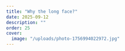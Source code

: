 ```yaml
---
title: "Why the long face?"
date: 2025-09-12
description: ""
order: 25
cover:
  image: "/uploads/photo-1756994022972.jpg"
---
```



